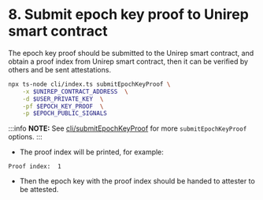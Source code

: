 # 8. Submit epoch key proof to Unirep smart contract

The epoch key proof should be submitted to the Unirep smart contract, and obtain a proof index from Unirep smart contract, then it can be verified by others and be sent attestations.

```bash
npx ts-node cli/index.ts submitEpochKeyProof \
    -x $UNIREP_CONTRACT_ADDRESS  \
    -d $USER_PRIVATE_KEY  \
    -pf $EPOCH_KEY_PROOF  \
    -p $EPOCH_PUBLIC_SIGNALS
```

:::info
**NOTE:** See [cli/submitEpochKeyProof](../../cli/epoch-key-and-proof.md#submitepochkeyproof) for more `submitEpochKeyProof` options.
:::

* The proof index will be printed, for example:

```
Proof index:  1
```

* Then the epoch key with the proof index should be handed to attester to be attested.
